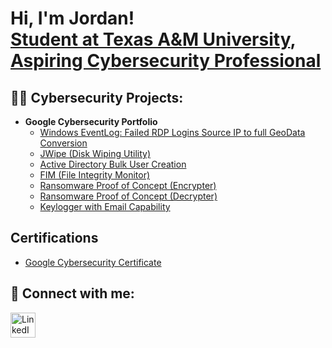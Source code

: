 <h1>Hi, I'm Jordan! <br/><a href="https://github.com/jordan348">Student at Texas A&M University</a>, <a href="www.linkedin.com/in/jordan-foster-983401248"> Aspiring Cybersecurity Professional</a></h1>

<h2>👨‍💻 Cybersecurity Projects:</h2>


- <b>Google Cybersecurity Portfolio</b>
  - [Windows EventLog: Failed RDP Logins Source IP to full GeoData Conversion](https://github.com/joshmadakor1/Sentinel-Lab)
  - [JWipe (Disk Wiping Utility)](https://github.com/joshmadakor1/Jwipe.PowerShell)
  - [Active Directory Bulk User Creation](https://github.com/joshmadakor1/AD_PS)
  - [FIM (File Integrity Monitor)](https://github.com/joshmadakor1/PowerShell-Integrity-FIM)
  - [Ransomware Proof of Concept (Encrypter)](https://github.com/joshmadakor1/EncrypterPOC)
  - [Ransomware Proof of Concept (Decrypter)](https://github.com/joshmadakor1/DecrypterPOC)
  - [Keylogger with Email Capability](https://github.com/joshmadakor1/Key-Logger-With-Email)

<h2> Certifications  </h2>

- [Google Cybersecurity Certificate](https://coursera.org/share/df51e6a86c9053bde6f7f08ceaf7c603)



<h2> 🤳 Connect with me:</h2>

<a href= "www.linkedin.com/in/jordan-foster-983401248" target="_blank">
    <img src="https://upload.wikimedia.org/wikipedia/commons/c/ca/LinkedIn_logo_initials.png" alt="LinkedIn" width="40">
</a>


